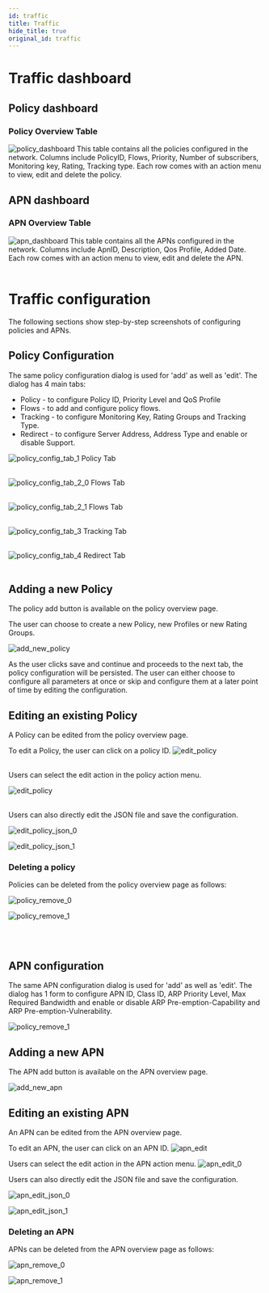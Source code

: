 ```yaml
---
id: traffic
title: Traffic
hide_title: true
original_id: traffic
---
```


# Traffic dashboard

## Policy dashboard
### Policy Overview Table
![policy_dashboard](/assets/nms/userguide/policy_overview.png)
This table contains all the policies configured in the network.
Columns include PolicyID, Flows, Priority,  Number of subscribers, Monitoring key, Rating, Tracking type. Each row comes with an action menu to view, edit and delete the policy.


## APN dashboard
### APN Overview Table
![apn_dashboard](/assets/nms/userguide/apn_overview.png)
This table contains all the APNs configured in the network. Columns include ApnID, Description, Qos Profile, Added Date. Each row comes with an action menu to view, edit and delete the APN.
<br />
<br />

# Traffic configuration
The following sections show step-by-step screenshots of configuring policies and APNs.

## Policy Configuration
The same policy configuration dialog is used for 'add' as well as 'edit'. The dialog has 4 main tabs:

* Policy - to configure Policy ID, Priority Level and QoS Profile
* Flows - to add and configure policy flows.
* Tracking - to configure Monitoring Key, Rating Groups and Tracking Type.
* Redirect - to configure Server Address, Address Type and enable or disable Support.

![policy_config_tab_1](/assets/nms/userguide/policy_configuration_1.png)
Policy Tab
<br />
<br />

![policy_config_tab_2_0](/assets/nms/userguide/policy_configuration_2.png)
Flows Tab
<br />
<br />

![policy_config_tab_2_1](/assets/nms/userguide/policy_configuration_2_1.png)
Flows Tab
<br />
<br />

![policy_config_tab_3](/assets/nms/userguide/policy_configuration_3.png)
Tracking Tab
<br />
<br />

![policy_config_tab_4](/assets/nms/userguide/policy_configuration_4.png)
Redirect Tab
<br />
<br />

## Adding a new Policy
The policy add button is available on the policy overview page.

The user can choose to create a new Policy, new Profiles or new Rating Groups.

![add_new_policy](/assets/nms/userguide/policy_add_new.png)

As the user clicks save and continue and proceeds to the next tab, the policy configuration will be persisted. The user can either choose to configure all parameters at once or skip and configure them at a later point of time by editing the configuration.


## Editing an existing Policy
A Policy can be edited from the policy overview page.

To edit a Policy, the user can click on a policy ID.
![edit_policy](/assets/nms/userguide/policy_edit.png)
<br />
<br />

Users can select the edit action in the policy action menu.

![edit_policy](/assets/nms/userguide/policy_edit_0.png)
<br />
<br />


Users can also directly edit the JSON file and save the configuration.

![edit_policy_json_0](/assets/nms/userguide/policy_edit_json_0.png)

![edit_policy_json_1](/assets/nms/userguide/policy_edit_json_1.png)


### Deleting a policy
Policies can be deleted from the policy overview page as follows:

![policy_remove_0](/assets/nms/userguide/policy_remove_0.png)

![policy_remove_1](/assets/nms/userguide/policy_remove_1.png)

<br />
<br />

## APN configuration
The same APN configuration dialog is used for 'add' as well as 'edit'. The dialog has 1 form to configure APN ID, Class ID, ARP Priority Level, Max Required Bandwidth and enable or disable ARP Pre-emption-Capability and ARP Pre-emption-Vulnerability.

![policy_remove_1](/assets/nms/userguide/apn_configuration.png)

## Adding a new APN

The APN add button is available on the APN overview page.

![add_new_apn](/assets/nms/userguide/apn_add_new.png)

## Editing an existing APN

An APN can be edited from the APN overview page.

To edit an APN, the user can click on an APN ID.
![apn_edit](/assets/nms/userguide/apn_edit.png)

Users can select the edit action in the APN action menu.
![apn_edit_0](/assets/nms/userguide/apn_edit_0.png)

Users can also directly edit the JSON file and save the configuration.

![apn_edit_json_0](/assets/nms/userguide/apn_edit_json_0.png)

![apn_edit_json_1](/assets/nms/userguide/apn_edit_json_1.png)


### Deleting an APN
APNs can be deleted from the APN overview page as follows:

![apn_remove_0](/assets/nms/userguide/apn_remove_0.png)

![apn_remove_1](/assets/nms/userguide/apn_remove_1.png)
